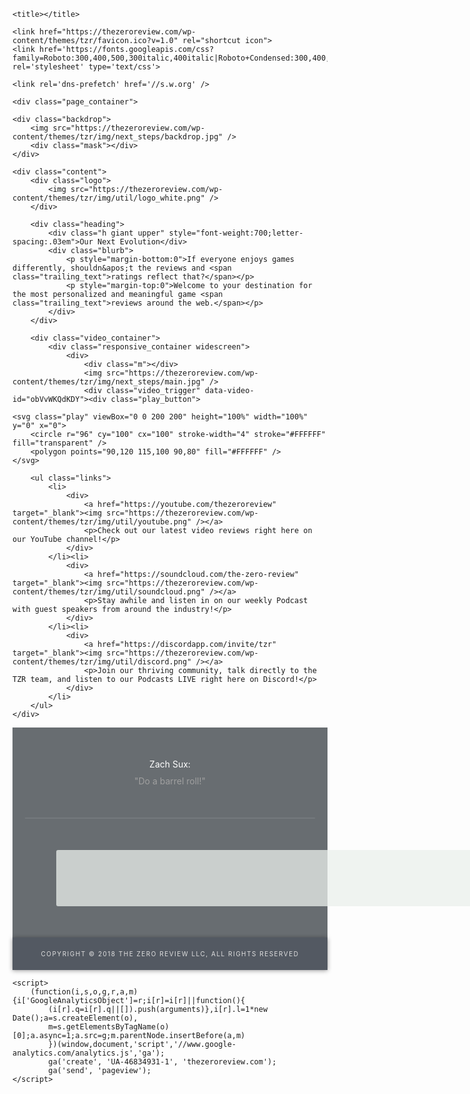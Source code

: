 
<!doctype html>
<html lang="en-US">
    <head>
    <meta http-equiv="Content-Type" content="text/html; charset=UTF-8" />
    <meta name="viewport" content="width=device-width, initial-scale=1">
    <meta name="google-signin-client_id" content="661860185728-e3e6dqo2dqq0ucdhql98c25korhne0o7.apps.googleusercontent.com">

    <title></title>

    <link href="https://thezeroreview.com/wp-content/themes/tzr/favicon.ico?v=1.0" rel="shortcut icon">
    <link href='https://fonts.googleapis.com/css?family=Roboto:300,400,500,300italic,400italic|Roboto+Condensed:300,400,700' rel='stylesheet' type='text/css'>

    <link rel='dns-prefetch' href='//s.w.org' />
<link rel='stylesheet' id='/css/normalize.min.css-css'  href='https://thezeroreview.com/wp-content/themes/tzr/css/normalize.min.css?ver=1516801866' type='text/css' media='all' />
<link rel='stylesheet' id='/style.css-css'  href='https://thezeroreview.com/wp-content/themes/tzr/style.css?ver=1516801866' type='text/css' media='all' />
<script type='text/javascript' src='https://thezeroreview.com/wp-includes/js/jquery/jquery.js?ver=1.12.4'></script>
<script type='text/javascript' src='https://thezeroreview.com/wp-includes/js/jquery/jquery-migrate.min.js?ver=1.4.1'></script>
<script type='text/javascript' src='https://thezeroreview.com/wp-content/themes/tzr/js/lib/conditionizr-4.3.0.min.js?ver=1516801866'></script>
<script type='text/javascript' src='https://thezeroreview.com/wp-content/themes/tzr/js/lib/modernizr-2.7.1.min.js?ver=1516801866'></script>
<script type='text/javascript' src='https://thezeroreview.com/wp-content/themes/tzr/js/video.js?ver=1516801866'></script>
<link rel='https://api.w.org/' href='https://thezeroreview.com/wp-json/' />
    <script type="text/javascript" src="//pubportal.brkmd.com/tms/hbltaa03435d859ed0c4efaf4b5b398c1c5f.js"></script>

</head>
    <body ontouchstart>
    
<script>
  window.fbAsyncInit = function() {
    FB.init({
      appId      : '1901221113426031',
      cookie     : true,
      xfbml      : true,
      version    : 'v2.8'
    });
    FB.AppEvents.logPageView();   
  };

  (function(d, s, id){
     var js, fjs = d.getElementsByTagName(s)[0];
     if (d.getElementById(id)) {return;}
     js = d.createElement(s); js.id = id;
     js.src = "//connect.facebook.net/en_US/sdk.js";
     fjs.parentNode.insertBefore(js, fjs);
   }(document, 'script', 'facebook-jssdk'));
</script>


    <div class="page_container">

<style>
.content { position:relative;z-index:10; }
.heading { margin:0 10% 40px;text-align:center;color:#fff; position:relative; }
.blurb { width:100%; margin:0 auto; line-height:1.5em; }
@media only screen and (min-width:725px) { 
    .blurb { width:80%; }
}


.backdrop { 
    position:absolute; top:0;left:0;width:100%;height:100%; z-index:0; 
    background-color:inherit;
    overflow:hidden;
} 
.backdrop .mask { position:absolute;top:0;left:0;right:0;bottom:0;background-color:rgba(0,0,0,.5); }
.backdrop * { 
            transition: all 0.4s cubic-bezier(0.475, 0.465, 0.12, 1.005) 0s; 
         -o-transition: all 0.4s cubic-bezier(0.475, 0.465, 0.12, 1.005) 0s; 
       -moz-transition: all 0.4s cubic-bezier(0.475, 0.465, 0.12, 1.005) 0s; 
    -webkit-transition: all 0.4s cubic-bezier(0.475, 0.465, 0.12, 1.005) 0s; 
}
.backdrop img { width:100%; height:auto; opacity:1; } 
.backdrop img { transform:scale(3); }
@media only screen and (min-width:625px)  { .backdrop img { transform:scale(1.7); } }
@media only screen and (min-width:925px)  { .backdrop img { transform:scale(1.2); } }
@media only screen and (min-width:1120px) { .backdrop img { transform:scale(1); } }

.video_container { width:100%; margin:0 auto 80px; }
@media only screen and (min-width:525px) { .video_container { width:80%; } }
@media only screen and (min-width:725px) { .video_container { width:50%; } }

.links { list-style-type:none; margin:0 auto 80px; padding:0; width:85%; }
.links li { display:inline-block;vertical-align:top;width:100%; }
.links div { padding:0 30px; text-align:center; }
.links img { width:100px; height:auto; }
.links p { margin:25px 0 80px;color:#fff; }
@media only screen and (min-width:725px) { 
    .links li { width:33.333333%; }
}

.logo { width:125px; margin:40px auto 30px; }
.logo img { width:100%; height:auto; }

.trailing_text { white-space:nowrap; }

</style>

    <div class="backdrop">
        <img src="https://thezeroreview.com/wp-content/themes/tzr/img/next_steps/backdrop.jpg" />
        <div class="mask"></div>
    </div>

    <div class="content">
        <div class="logo">
            <img src="https://thezeroreview.com/wp-content/themes/tzr/img/util/logo_white.png" />
        </div>

        <div class="heading">
            <div class="h giant upper" style="font-weight:700;letter-spacing:.03em">Our Next Evolution</div>
            <div class="blurb">
                <p style="margin-bottom:0">If everyone enjoys games differently, shouldn&apos;t the reviews and <span class="trailing_text">ratings reflect that?</span></p>
                <p style="margin-top:0">Welcome to your destination for the most personalized and meaningful game <span class="trailing_text">reviews around the web.</span></p>
            </div>
        </div>
    
        <div class="video_container">
            <div class="responsive_container widescreen">
                <div>
                    <div class="m"></div>
                    <img src="https://thezeroreview.com/wp-content/themes/tzr/img/next_steps/main.jpg" />
                    <div class="video_trigger" data-video-id="obVvWKQdKDY"><div class="play_button">
<!--
    <img src="play_button.png" />
        <polygon points="70.993,60.347 153.398,102.384 70.993,144.42 " fill="#FFFFFF" />
-->
    <svg class="play" viewBox="0 0 200 200" height="100%" width="100%" y="0" x="0">
        <circle r="96" cy="100" cx="100" stroke-width="4" stroke="#FFFFFF" fill="transparent" />
        <polygon points="90,120 115,100 90,80" fill="#FFFFFF" />
    </svg>
</div>

</div>
                </div>
            </div>
        </div>

        <ul class="links">
            <li>
                <div>
                    <a href="https://youtube.com/thezeroreview" target="_blank"><img src="https://thezeroreview.com/wp-content/themes/tzr/img/util/youtube.png" /></a>
                    <p>Check out our latest video reviews right here on our YouTube channel!</p>
                </div>
            </li><li>
                <div>
                    <a href="https://soundcloud.com/the-zero-review" target="_blank"><img src="https://thezeroreview.com/wp-content/themes/tzr/img/util/soundcloud.png" /></a>
                    <p>Stay awhile and listen in on our weekly Podcast with guest speakers from around the industry!</p>
                </div>
            </li><li>
                <div>
                    <a href="https://discordapp.com/invite/tzr" target="_blank"><img src="https://thezeroreview.com/wp-content/themes/tzr/img/util/discord.png" /></a>
                    <p>Join our thriving community, talk directly to the TZR team, and listen to our Podcasts LIVE right here on Discord!</p>
                </div>
            </li>
        </ul>
    </div>

<script>
    Video.init( ".video_trigger" );
</script>




<style>
.footer { width:100%; position:relative; z-index:10; background-color:rgba(68,74,79,.8); color:#fff; }
.footer > div { width:100%; text-align:center; }
.footer .buffer { padding:50px; margin:0 20px; }
.footer .quotes .buffer { border-bottom:2px solid rgba(220,220,220,.1); }
.footer .t { margin-bottom:10px; }
.footer .q { color:#a0a0a0; } 

.a-box { background-color:rgba(235, 240, 237, 0.75); border-radius:3px; margin:0 auto; position:relative; }
.a-rectangle {  height:90px; width:728px; margin:0 auto; }

.footer .ad { display:none; }
.footer .quotes .buffer { border-bottom:none; }
@media only screen and (min-width:925px) { 
    .footer .ad { display:block; }
    .footer .quotes .buffer { border-bottom:2px solid rgba(220,220,220,.1); }
}
</style>

<footer class="footer">
    <div class="quotes">
        <div class="buffer">
            <div class="t">Zach Sux:</div>
            <div class="q">&quot;Do a barrel roll!&quot;</div>
        </div>
    </div><div class="ad">
        <div class="buffer">
            <div class="a-box a-rectangle">
                <div class="defy_target" data-type="desktop-leaderboard-bottom" data-subtype="standard"></div>
            </div>
        </div>
    </div>
</footer>


<style>
#copyright { box-shadow:0px 1px 7px 0 rgba(0, 0, 0, 0.4); background-color:#535962; color:#e0e0e0; padding:20px; text-align:center; position:relative; z-index:10; text-transform:uppercase; letter-spacing:.15em; font-size:10px; }
</style>

<div id="copyright">
    <div>Copyright &copy; 2018 The Zero Review LLC, All Rights Reserved</div>
</div>


    <script>
        (function(i,s,o,g,r,a,m){i['GoogleAnalyticsObject']=r;i[r]=i[r]||function(){
            (i[r].q=i[r].q||[]).push(arguments)},i[r].l=1*new Date();a=s.createElement(o),
            m=s.getElementsByTagName(o)[0];a.async=1;a.src=g;m.parentNode.insertBefore(a,m)
            })(window,document,'script','//www.google-analytics.com/analytics.js','ga');
            ga('create', 'UA-46834931-1', 'thezeroreview.com');
            ga('send', 'pageview');
    </script>
<script type='text/javascript' src='https://thezeroreview.com/wp-includes/js/wp-embed.min.js?ver=4.9.2'></script>

</div>
</body>
</html>

